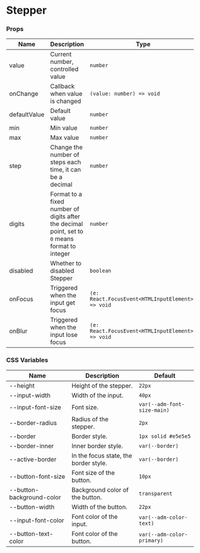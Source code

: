 # Stepper

<code src="./demos/index.tsx"></code>
<code src="./demos/demo.tsx" debug></code>

### Props

| Name         | Description                                                                                    | Type                                              | Default |
| ------------ | ---------------------------------------------------------------------------------------------- | ------------------------------------------------- | ------- |
| value        | Current number, controlled value                                                               | `number`                                          | -       |
| onChange     | Callback when value is changed                                                                 | `(value: number) => void`                         | -       |
| defaultValue | Default value                                                                                  | `number`                                          | `0`     |
| min          | Min value                                                                                      | `number`                                          | -       |
| max          | Max value                                                                                      | `number`                                          | -       |
| step         | Change the number of steps each time, it can be a decimal                                      | `number`                                          | `1`     |
| digits       | Format to a fixed number of digits after the decimal point, set to `0` means format to integer | `number`                                          | -       |
| disabled     | Whether to disabled Stepper                                                                    | `boolean`                                         | `false` |
| onFocus      | Triggered when the input get focus                                                             | `(e: React.FocusEvent<HTMLInputElement>) => void` | -       |
| onBlur       | Triggered when the input lose focus                                                            | `(e: React.FocusEvent<HTMLInputElement>) => void` | -       |

### CSS Variables

| Name                      | Description                           | Default                     |
| ------------------------- | ------------------------------------- | --------------------------- |
| --height                  | Height of the stepper.                | `22px`                      |
| --input-width             | Width of the input.                   | `40px`                      |
| --input-font-size         | Font size.                            | `var(--adm-font-size-main)` |
| --border-radius           | Radius of the stepper.                | `2px`                       |
| --border                  | Border style.                         | `1px solid #e5e5e5`         |
| --border-inner            | Inner border style.                   | `var(--border)`             |
| --active-border           | In the focus state, the border style. | `var(--border)`             |
| --button-font-size        | Font size of the button.              | `10px`                      |
| --button-background-color | Background color of the button.       | `transparent`               |
| --button-width            | Width of the button.                  | `22px`                      |
| --input-font-color        | Font color of the input.              | `var(--adm-color-text)`     |
| --button-text-color       | Font color of the button.             | `var(--adm-color-primary)`  |
